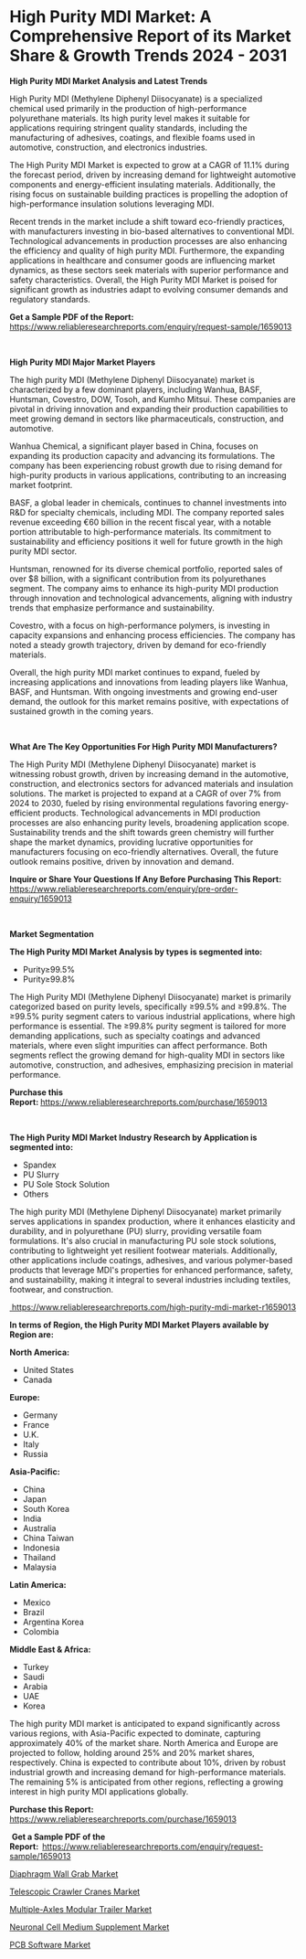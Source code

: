 <p><h1>High Purity MDI Market: A Comprehensive Report of its Market Share & Growth Trends 2024 - 2031</h1></p><p><strong>High Purity MDI Market Analysis and Latest Trends</strong></p>
<p><p>High Purity MDI (Methylene Diphenyl Diisocyanate) is a specialized chemical used primarily in the production of high-performance polyurethane materials. Its high purity level makes it suitable for applications requiring stringent quality standards, including the manufacturing of adhesives, coatings, and flexible foams used in automotive, construction, and electronics industries. </p><p>The High Purity MDI Market is expected to grow at a CAGR of 11.1% during the forecast period, driven by increasing demand for lightweight automotive components and energy-efficient insulating materials. Additionally, the rising focus on sustainable building practices is propelling the adoption of high-performance insulation solutions leveraging MDI.</p><p>Recent trends in the market include a shift toward eco-friendly practices, with manufacturers investing in bio-based alternatives to conventional MDI. Technological advancements in production processes are also enhancing the efficiency and quality of high purity MDI. Furthermore, the expanding applications in healthcare and consumer goods are influencing market dynamics, as these sectors seek materials with superior performance and safety characteristics. Overall, the High Purity MDI Market is poised for significant growth as industries adapt to evolving consumer demands and regulatory standards.</p></p>
<p><strong>Get a Sample PDF of the Report:&nbsp;</strong> <a href="https://www.reliableresearchreports.com/enquiry/request-sample/1659013?utm_campaign=11&utm_medium=2&utm_source=Github&utm_content=ia&utm_term=28092024&utm_id=high-purity-mdi">https://www.reliableresearchreports.com/enquiry/request-sample/1659013</a></p>
<p>&nbsp;</p>
<p><strong>High Purity MDI Major Market Players</strong></p>
<p><p>The high purity MDI (Methylene Diphenyl Diisocyanate) market is characterized by a few dominant players, including Wanhua, BASF, Huntsman, Covestro, DOW, Tosoh, and Kumho Mitsui. These companies are pivotal in driving innovation and expanding their production capabilities to meet growing demand in sectors like pharmaceuticals, construction, and automotive.</p><p>Wanhua Chemical, a significant player based in China, focuses on expanding its production capacity and advancing its formulations. The company has been experiencing robust growth due to rising demand for high-purity products in various applications, contributing to an increasing market footprint.</p><p>BASF, a global leader in chemicals, continues to channel investments into R&D for specialty chemicals, including MDI. The company reported sales revenue exceeding €60 billion in the recent fiscal year, with a notable portion attributable to high-performance materials. Its commitment to sustainability and efficiency positions it well for future growth in the high purity MDI sector.</p><p>Huntsman, renowned for its diverse chemical portfolio, reported sales of over $8 billion, with a significant contribution from its polyurethanes segment. The company aims to enhance its high-purity MDI production through innovation and technological advancements, aligning with industry trends that emphasize performance and sustainability.</p><p>Covestro, with a focus on high-performance polymers, is investing in capacity expansions and enhancing process efficiencies. The company has noted a steady growth trajectory, driven by demand for eco-friendly materials.</p><p>Overall, the high purity MDI market continues to expand, fueled by increasing applications and innovations from leading players like Wanhua, BASF, and Huntsman. With ongoing investments and growing end-user demand, the outlook for this market remains positive, with expectations of sustained growth in the coming years.</p></p>
<p>&nbsp;</p>
<p><strong>What Are The Key Opportunities For High Purity MDI Manufacturers?</strong></p>
<p><p>The High Purity MDI (Methylene Diphenyl Diisocyanate) market is witnessing robust growth, driven by increasing demand in the automotive, construction, and electronics sectors for advanced materials and insulation solutions. The market is projected to expand at a CAGR of over 7% from 2024 to 2030, fueled by rising environmental regulations favoring energy-efficient products. Technological advancements in MDI production processes are also enhancing purity levels, broadening application scope. Sustainability trends and the shift towards green chemistry will further shape the market dynamics, providing lucrative opportunities for manufacturers focusing on eco-friendly alternatives. Overall, the future outlook remains positive, driven by innovation and demand.</p></p>
<p><strong>Inquire or Share Your Questions If Any Before Purchasing This Report:</strong> <a href="https://www.reliableresearchreports.com/enquiry/pre-order-enquiry/1659013?utm_campaign=11&utm_medium=2&utm_source=Github&utm_content=ia&utm_term=28092024&utm_id=high-purity-mdi">https://www.reliableresearchreports.com/enquiry/pre-order-enquiry/1659013</a></p>
<p>&nbsp;</p>
<p><strong>Market Segmentation</strong></p>
<p><strong>The High Purity MDI Market Analysis by types is segmented into:</strong></p>
<p><ul><li>Purity≥99.5%</li><li>Purity≥99.8%</li></ul></p>
<p><p>The High Purity MDI (Methylene Diphenyl Diisocyanate) market is primarily categorized based on purity levels, specifically ≥99.5% and ≥99.8%. The ≥99.5% purity segment caters to various industrial applications, where high performance is essential. The ≥99.8% purity segment is tailored for more demanding applications, such as specialty coatings and advanced materials, where even slight impurities can affect performance. Both segments reflect the growing demand for high-quality MDI in sectors like automotive, construction, and adhesives, emphasizing precision in material performance.</p></p>
<p><strong>Purchase this Report:&nbsp;</strong><a href="https://www.reliableresearchreports.com/purchase/1659013?utm_campaign=11&utm_medium=2&utm_source=Github&utm_content=ia&utm_term=28092024&utm_id=high-purity-mdi">https://www.reliableresearchreports.com/purchase/1659013</a></p>
<p>&nbsp;</p>
<p><strong>The High Purity MDI Market Industry Research by Application is segmented into:</strong></p>
<p><ul><li>Spandex</li><li>PU Slurry</li><li>PU Sole Stock Solution</li><li>Others</li></ul></p>
<p><p>The high purity MDI (Methylene Diphenyl Diisocyanate) market primarily serves applications in spandex production, where it enhances elasticity and durability, and in polyurethane (PU) slurry, providing versatile foam formulations. It's also crucial in manufacturing PU sole stock solutions, contributing to lightweight yet resilient footwear materials. Additionally, other applications include coatings, adhesives, and various polymer-based products that leverage MDI's properties for enhanced performance, safety, and sustainability, making it integral to several industries including textiles, footwear, and construction.</p></p>
<p><a href="https://www.reliableresearchreports.com/high-purity-mdi-market-r1659013?utm_campaign=11&utm_medium=2&utm_source=Github&utm_content=ia&utm_term=28092024&utm_id=high-purity-mdi">&nbsp;https://www.reliableresearchreports.com/high-purity-mdi-market-r1659013</a></p>
<p><strong>In terms of Region, the High Purity MDI Market Players available by Region are:</strong></p>
<p>
    <p> <strong> North America: </strong>
        <ul>
            <li>United States</li>
            <li>Canada</li>
        </ul>
        </p> 
    <p> <strong> Europe: </strong>
        <ul>
            <li>Germany</li>
            <li>France</li>
            <li>U.K.</li>
            <li>Italy</li>
            <li>Russia</li>
        </ul>
        </p> 
    <p> <strong> Asia-Pacific: </strong>
        <ul>
            <li>China</li>
            <li>Japan</li>
            <li>South Korea</li>
            <li>India</li>
            <li>Australia</li>
            <li>China Taiwan</li>
            <li>Indonesia</li>
            <li>Thailand</li>
            <li>Malaysia</li>
        </ul>
        </p> 
    <p> <strong> Latin America: </strong>
        <ul>
            <li>Mexico</li>
            <li>Brazil</li>
            <li>Argentina Korea</li>
            <li>Colombia</li>
        </ul>
        </p> 
    <p> <strong> Middle East & Africa: </strong>
        <ul>
            <li>Turkey</li>
            <li>Saudi</li>
            <li>Arabia</li>
            <li>UAE</li>
            <li>Korea</li>
        </ul>
    </p>
    </p>
<p><p>The high purity MDI market is anticipated to expand significantly across various regions, with Asia-Pacific expected to dominate, capturing approximately 40% of the market share. North America and Europe are projected to follow, holding around 25% and 20% market shares, respectively. China is expected to contribute about 10%, driven by robust industrial growth and increasing demand for high-performance materials. The remaining 5% is anticipated from other regions, reflecting a growing interest in high purity MDI applications globally.</p></p>
<p><strong>Purchase this Report: </strong><a href="https://www.reliableresearchreports.com/purchase/1659013?utm_campaign=11&utm_medium=2&utm_source=Github&utm_content=ia&utm_term=28092024&utm_id=high-purity-mdi">https://www.reliableresearchreports.com/purchase/1659013</a></p>
<p>&nbsp;<strong>Get a Sample PDF of the Report:&nbsp;&nbsp;</strong><a href="https://www.reliableresearchreports.com/enquiry/request-sample/1659013?utm_campaign=11&utm_medium=2&utm_source=Github&utm_content=ia&utm_term=28092024&utm_id=high-purity-mdi">https://www.reliableresearchreports.com/enquiry/request-sample/1659013</a></p>
<p><strong></strong></p>
<p><p><a href="https://www.linkedin.com/pulse/diaphragm-wall-grab-market-global-insights-sales-trends-xseae?trackingId=5Q%2B1dkenRcmCopISA3krgg%3D%3D&utm_campaign=11&utm_medium=2&utm_source=Github&utm_content=ia&utm_term=28092024&utm_id=high-purity-mdi">Diaphragm Wall Grab Market</a></p><p><a href="https://issuu.com/reportprime-2/docs/telescopic-crawler-cranes-market-si_b493839b437732?utm_campaign=11&utm_medium=2&utm_source=Github&utm_content=ia&utm_term=28092024&utm_id=high-purity-mdi">Telescopic Crawler Cranes Market</a></p><p><a href="https://issuu.com/reportprime-2/docs/multiple-axles-modular-trailer-mark_d055dfc18432ff?utm_campaign=11&utm_medium=2&utm_source=Github&utm_content=ia&utm_term=28092024&utm_id=high-purity-mdi">Multiple-Axles Modular Trailer Market</a></p><p><a href="https://github.com/StackhouseBerny/Market-Research-Report-List-1/blob/main/neuronal-cell-medium-supplement-market.md?utm_campaign=11&utm_medium=2&utm_source=Github&utm_content=ia&utm_term=28092024&utm_id=high-purity-mdi">Neuronal Cell Medium Supplement Market</a></p><p><a href="https://www.linkedin.com/pulse/pcb-software-market-trends-analysis-opportunities-challenges-ieszc?utm_campaign=11&utm_medium=2&utm_source=Github&utm_content=ia&utm_term=28092024&utm_id=high-purity-mdi">PCB Software Market</a></p></p>